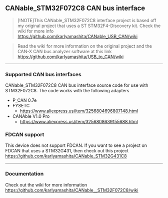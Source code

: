 ## CANable_STM32F072C8 CAN bus interface
> [!NOTE]This CANable_STM32F072C8 interface project is based off my original project that uses a ST STM32F4-Discovery kit. Check the wiki for more info https://github.com/karlyamashita/CANable_USB_CAN/wiki

> Read the wiki for more information on the original project and the CAN-X CAN bus analyzer software at this link https://github.com/karlyamashita/USB_to_CAN/wiki

---
### Supported CAN bus interfaces
CANable_STM32F072C8 CAN bus interface source code for use with STM32F072C8. The code works with the following adapters
* P_CAN 0.7e
* FYSETC
    * https://www.aliexpress.us/item/3256804696807148.html
* CANAble V1.0 Pro
    * https://www.aliexpress.us/item/3256808639155688.html

### FDCAN support
This device does not support FDCAN. If you want to see a project on FDCAN that uses a STM32G431, then check out this project https://github.com/karlyamashita/CANable_STM32G431C8

---
### Documentation
Check out the wiki for more information https://github.com/karlyamashita/CANable__STM32F072C8/wiki


